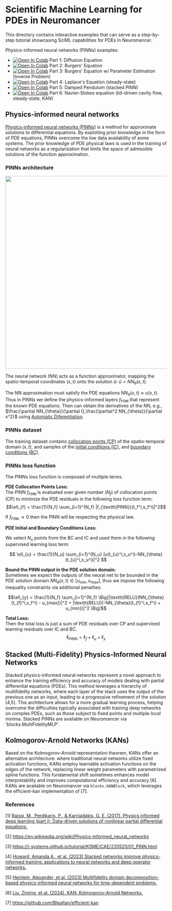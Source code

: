 # Scientific Machine Learning for PDEs in Neuromancer

This directory contains interactive examples that can serve as a step-by-step tutorial 
showcasing SciML capabilities for PDEs in Neuromancer.


Physics-informed neural networks (PINNs) examples:  
+ <a target="_blank" href="https://colab.research.google.com/github/pnnl/neuromancer/blob/master/examples/PDEs/Part_1_PINN_DiffusionEquation.ipynb"><img src="https://colab.research.google.com/assets/colab-badge.svg" alt="Open In Colab"/></a> Part 1: Diffusion Equation
+ <a target="_blank" href="https://colab.research.google.com/github/pnnl/neuromancer/blob/master/examples/PDEs/Part_2_PINN_BurgersEquation.ipynb"><img src="https://colab.research.google.com/assets/colab-badge.svg" alt="Open In Colab"/></a> Part 2: Burgers' Equation
+ <a target="_blank" href="https://colab.research.google.com/github/pnnl/neuromancer/blob/master/examples/PDEs/Part_3_PINN_BurgersEquation_inverse.ipynb"><img src="https://colab.research.google.com/assets/colab-badge.svg" alt="Open In Colab"/></a> Part 3: Burgers' Equation w/ Parameter Estimation (Inverse Problem)
+ <a target="_blank" href="https://colab.research.google.com/github/pnnl/neuromancer/blob/master/examples/PDEs/Part_4_PINN_LaplaceEquationSteadyState.ipynb"><img src="https://colab.research.google.com/assets/colab-badge.svg" alt="Open In Colab"/></a> Part 4: Laplace's Equation (steady-state)
+ <a target="_blank" href="https://colab.research.google.com/github/pnnl/neuromancer/blob/master/examples/PDEs/Part_5_Pendulum_Stacked.ipynb"><img src="https://colab.research.google.com/assets/colab-badge.svg" alt="Open In Colab"/></a> Part 5: Damped Pendulum (stacked PINN)
+ <a target="_blank" href="https://colab.research.google.com/github/pnnl/neuromancer/blob/master/examples/PDEs/Part_6_PINN_NavierStokesCavitySteady_KAN.ipynb"><img src="https://colab.research.google.com/assets/colab-badge.svg" alt="Open In Colab"/></a> Part 6: Navier-Stokes equation (lid-driven cavity flow, steady-state, KAN)


## Physics-informed neural networks

[Physics-informed neural networks (PINNs)](https://en.wikipedia.org/wiki/Physics-informed_neural_networks)
is a method for approximate solutions to differential equations.
By exploiting prior knowledge in the form of PDE equations, 
PINNs overcome the low data availability of some systems.
The prior knowledge of PDE physical laws is used in the training 
of neural networks as a regularization that limits 
the space of admissible solutions of the function approximation.

### PINNs architecture 
<img src="../figs/PINNs.png" width="600">  

The neural network (NN) acts as a function approximator, mapping the spatio-temporal
coordinates $(x, t)$ onto the solution $\hat{u}$: 
$\hat{u} = NN_{\theta}(x,t)$.

The NN approximation must satisfy the PDE equations $NN_{\theta}(x,t) \approx u(x,t)$. 
Thus in PINNs we define the physics-informed layers $f_{\texttt{PINN}}$ 
that represent the known PDE equations. Then can obtain the derivatives of the NN, e.g.,
$\frac{\partial NN_{\theta}}{\partial t},\frac{\partial^2 NN_{\theta}}{\partial x^2}$ 
using [Automatic Diferentiation](https://en.wikipedia.org/wiki/Automatic_differentiation). 

### PINNs dataset 
The training dataset contains [collocation points (CP)](https://en.wikipedia.org/wiki/Collocation_method) 
of the spatio-temporal domain $(x, t)$, and samples of the [initial conditions (IC)](https://en.wikipedia.org/wiki/Initial_condition), 
and [boundary conditions (BC)](https://en.wikipedia.org/wiki/Boundary_value_problem).

### PINNs loss function

The PINNs loss function is composed of multiple terms.

**PDE Collocation Points Loss:**  
The PINN $f_{\texttt{PINN}}$ is evaluated over given number ($N_f$) 
of collocation points (CP) to minimize the PDE residuals 
in the following loss function term:  
$$\ell_{f} = \frac{1}{N_f} \sum_{i=1}^{N_f} |f_{\texttt{PINN}}(t_f^i,x_f^i)|^2$$

If $f_{\texttt{PINN}}\rightarrow 0$ then the PINN will be respecting 
the physical law.

**PDE Initial and Boundary Conditions Loss:**

We select $N_u$ points from the BC and IC and used them in the following supervised learning loss term:

$$ \ell_{u} = \frac{1}{N_u} \sum_{i=1}^{N_u} |u(t_{u}^i,x_u^i)-NN_{\theta}(t_{u}^i,x_u^i)|^2 $$

**Bound the PINN output in the PDE solution domain:**  
Sometimes we expect the outputs of the neural net 
to be bounded in the PDE solution domain $NN_{\theta}(x,t) \in [u_{min}, u_{max}]$, 
thus we impose the following inequality constraints via additional penalties:

$$\ell_{y} = \frac{1}{N_f} \sum_{i=1}^{N_f} \Big(|\texttt{RELU}(NN_{\theta}(t_{f}^i,x_f^i) - u_{max})|^2 + |\texttt{RELU}(-NN_{\theta}(t_{f}^i,x_f^i) + u_{min})|^2 \Big)$$

**Total Loss:**  
Then the total loss is just a sum of PDE residuals over CP 
and supervised learning residuals over IC and BC.
$$\ell_{\text{PINN}}=\ell_{f}+\ell_{u} +\ell_{y}$$

## Stacked (Multi-Fidelity) Physics-Informed Neural Networks
Stacked physics-informed neural networks represent a novel approach to enhance the training efficiency and accuracy of models dealing with partial differential equations (PDEs). This method leverages a hierarchy of multifidelity networks, where each layer of the stack uses the output of the previous one as an input, leading to a progressive refinement of the solution [4,5]. This architecture allows for a more gradual learning process, helping overcome the difficulties typically associated with training deep networks on complex PDEs, such as those subject to fixed points and multiple local minima. Stacked PINNs are available on Neuromancer via 'blocks.MultiFidelityMLP'.

## Kolmogorov-Arnold Networks (KANs)
Based on the Kolmogorov-Arnold representation theorem, KANs offer an alternative architecture: where traditional neural networks utilize fixed activation functions, KANs employ learnable activation functions on the edges of the network, replacing linear weight parameters with parametrized spline functions. This fundamental shift sometimes enhances model interpretability and improves computational efficiency and accuracy [6]. KANs are available on Neuromancer via `blocks.KANBlock`, which leverages the efficient-kan implementation of [7].


### References

[1] [Raissi, M., Perdikaris, P., & Karniadakis, G. E. (2017). Physics informed deep learning (part i): Data-driven solutions of nonlinear partial differential equations.](https://www.sciencedirect.com/science/article/abs/pii/S0021999118307125)

[2] https://en.wikipedia.org/wiki/Physics-informed_neural_networks

[3] https://i-systems.github.io/tutorial/KSME/CAE/220520/01_PINN.html

[4] [Howard, Amanda A., et al. (2023) Stacked networks improve physics-informed training: applications to neural networks and deep operator networks.](https://arxiv.org/abs/2311.06483)

[5] [Heinlein, Alexander, et al. (2023) Multifidelity domain decomposition-based physics-informed neural networks for time-dependent problems.](https://arxiv.org/abs/2401.07888)

[6] [Liu, Ziming, et al. (2024). KAN: Kolmogorov-Arnold Networks.](https://arxiv.org/abs/2404.19756)

[7] https://github.com/Blealtan/efficient-kan

